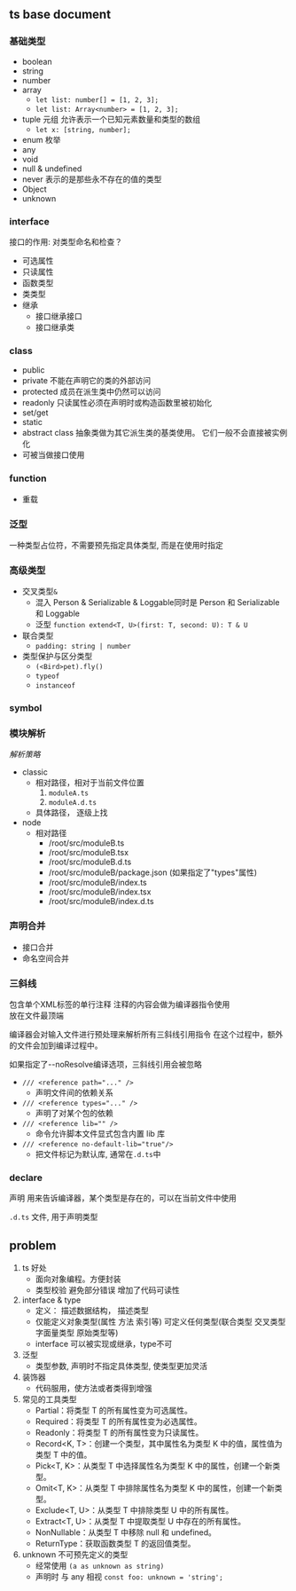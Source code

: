 
## ts base document


### 基础类型

- boolean
- string
- number
- array
    - `let list: number[] = [1, 2, 3];`
    - `let list: Array<number> = [1, 2, 3];`
- tuple 元组 允许表示一个已知元素数量和类型的数组
    - `let x: [string, number];`
- enum 枚举
- any
- void
- null & undefined
- never 表示的是那些永不存在的值的类型
- Object
- unknown


### interface 

接口的作用: 对类型命名和检查？

- 可选属性
- 只读属性
- 函数类型
- 类类型
- 继承
    - 接口继承接口
    - 接口继承类

### class

- public 
- private 不能在声明它的类的外部访问
- protected 成员在派生类中仍然可以访问
- readonly 只读属性必须在声明时或构造函数里被初始化
- set/get
- static
- abstract class 抽象类做为其它派生类的基类使用。 它们一般不会直接被实例化
- 可被当做接口使用


### function

- 重载


### 泛型

一种类型占位符，不需要预先指定具体类型, 而是在使用时指定


### 高级类型

- 交叉类型`&`
    - 混入 Person & Serializable & Loggable同时是 Person 和 Serializable 和 Loggable
    - 泛型  `function extend<T, U>(first: T, second: U): T & U`
- 联合类型
    - `padding: string | number`
- 类型保护与区分类型
    - `(<Bird>pet).fly()`
    - `typeof`
    - `instanceof`


### symbol


### 模块解析

*解析策略*
- classic
    - 相对路径，相对于当前文件位置
        1. `moduleA.ts`
        2. `moduleA.d.ts`
    - 具体路径， 逐级上找
- node
    - 相对路径
       -  /root/src/moduleB.ts
       -  /root/src/moduleB.tsx
       -  /root/src/moduleB.d.ts
       -  /root/src/moduleB/package.json (如果指定了"types"属性)
       -  /root/src/moduleB/index.ts
       -  /root/src/moduleB/index.tsx
       -  /root/src/moduleB/index.d.ts

### 声明合并

- 接口合并
- 命名空间合并

### 三斜线
包含单个XML标签的单行注释
注释的内容会做为编译器指令使用  
放在文件最顶端  

编译器会对输入文件进行预处理来解析所有三斜线引用指令  在这个过程中，额外的文件会加到编译过程中。

如果指定了--noResolve编译选项，三斜线引用会被忽略


- `/// <reference path="..." /> `
    - 声明文件间的依赖关系
- `/// <reference types="..." />`
    - 声明了对某个包的依赖
- `/// <reference lib="" />`
    - 命令允许脚本文件显式包含内置 lib 库
- `/// <reference no-default-lib="true"/>`
    - 把文件标记为默认库, 通常在`.d.ts`中


### declare

声明 用来告诉编译器，某个类型是存在的，可以在当前文件中使用

`.d.ts` 文件, 用于声明类型




## problem

1. ts 好处
    - 面向对象编程。方便封装
    - 类型校验 避免部分错误 增加了代码可读性
2. interface & type
    - 定义： 描述数据结构， 描述类型
    - 仅能定义对象类型(属性 方法 索引等) 可定义任何类型(联合类型 交叉类型 字面量类型 原始类型等)
    - interface 可以被实现或继承，type不可
3. 泛型
    - 类型参数, 声明时不指定具体类型, 使类型更加灵活
4. 装饰器
    - 代码服用，使方法或者类得到增强 
5. 常见的工具类型
    - Partial<T>：将类型 T 的所有属性变为可选属性。
    - Required<T>：将类型 T 的所有属性变为必选属性。
    - Readonly<T>：将类型 T 的所有属性变为只读属性。
    - Record<K, T>：创建一个类型，其中属性名为类型 K 中的值，属性值为类型 T 中的值。
    - Pick<T, K>：从类型 T 中选择属性名为类型 K 中的属性，创建一个新类型。
    - Omit<T, K>：从类型 T 中排除属性名为类型 K 中的属性，创建一个新类型。
    - Exclude<T, U>：从类型 T 中排除类型 U 中的所有属性。
    - Extract<T, U>：从类型 T 中提取类型 U 中存在的所有属性。
    - NonNullable<T>：从类型 T 中移除 null 和 undefined。
    - ReturnType<T>：获取函数类型 T 的返回值类型。
6. unknown 不可预先定义的类型
    - 经常使用 `(a as unknown as string)`
    - 声明时 与 any 相视 `const foo: unknown = 'string';`
